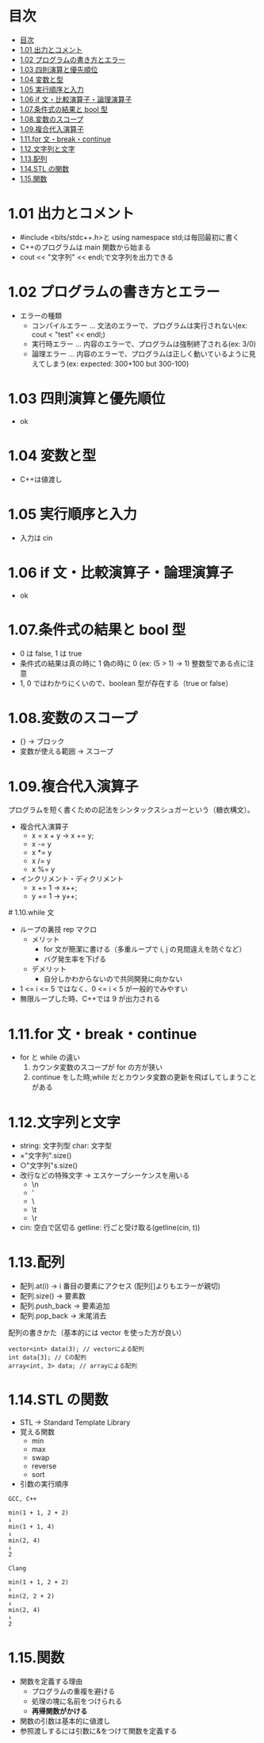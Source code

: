 # 目次

- [目次](#目次)
- [1.01 出力とコメント](#101-出力とコメント)
- [1.02 プログラムの書き方とエラー](#102-プログラムの書き方とエラー)
- [1.03 四則演算と優先順位](#103-四則演算と優先順位)
- [1.04 変数と型](#104-変数と型)
- [1.05 実行順序と入力](#105-実行順序と入力)
- [1.06 if 文・比較演算子・論理演算子](#106-if-文比較演算子論理演算子)
- [1.07.条件式の結果と bool 型](#107条件式の結果と-bool-型)
- [1.08.変数のスコープ](#108変数のスコープ)
- [1.09.複合代入演算子](#109複合代入演算子)
- [1.11.for 文・break・continue](#111for-文breakcontinue)
- [1.12.文字列と文字](#112文字列と文字)
- [1.13.配列](#113配列)
- [1.14.STL の関数](#114stl-の関数)
- [1.15.関数](#115関数)

# 1.01 出力とコメント

- #include <bits/stdc++.h>と using namespace std;は毎回最初に書く
- C++のプログラムは main 関数から始まる
- cout << "文字列" << endl;で文字列を出力できる

# 1.02 プログラムの書き方とエラー

- エラーの種類
  - コンパイルエラー ... 文法のエラーで、プログラムは実行されない(ex: cout < "test" << endl;)
  - 実行時エラー ... 内容のエラーで、プログラムは強制終了される(ex: 3/0)
  - 論理エラー ... 内容のエラーで、プログラムは正しく動いているように見えてしまう(ex: expected: 300+100 but 300-100)

# 1.03 四則演算と優先順位

- ok

# 1.04 変数と型

- C++は値渡し

# 1.05 実行順序と入力

- 入力は cin

# 1.06 if 文・比較演算子・論理演算子

- ok

# 1.07.条件式の結果と bool 型

- 0 は false, 1 は true
- 条件式の結果は真の時に 1 偽の時に 0 (ex: (5 > 1) -> 1) 整数型である点に注意
- 1, 0 ではわかりにくいので、boolean 型が存在する（true or false）

# 1.08.変数のスコープ

- {} -> ブロック
- 変数が使える範囲 -> スコープ

# 1.09.複合代入演算子

プログラムを短く書くための記法をシンタックスシュガーという（糖衣構文）。

- 複合代入演算子
  - x = x + y -> x += y;
  - x -= y
  - x \*= y
  - x /= y
  - x %= y
- インクリメント・ディクリメント
  - x += 1 -> x++;
  - y += 1 -> y++;

# 1.10.while 文

- ループの裏技 rep マクロ
  - メリット
    - for 文が簡潔に書ける（多重ループで i, j の見間違えを防ぐなど）
    - バグ発生率を下げる
  - デメリット
    - 自分しかわからないので共同開発に向かない
- 1 <= i <= 5 ではなく、0 <= i < 5 が一般的でみやすい
- 無限ループした時、C++では 9 が出力される

# 1.11.for 文・break・continue

- for と while の違い
  1. カウンタ変数のスコープが for の方が狭い
  2. continue をした時,while だとカウンタ変数の更新を飛ばしてしまうことがある

# 1.12.文字列と文字

- string: 文字列型 char: 文字型
- ×"文字列".size()
- ○"文字列"s.size()
- 改行などの特殊文字 -> エスケープシーケンスを用いる
  - \n
  - \'
  - \\
  - \t
  - \r
- cin: 空白で区切る getline: 行ごと受け取る(getline(cin, t))

# 1.13.配列

- 配列.at(i) -> i 番目の要素にアクセス (配列[]よりもエラーが親切)
- 配列.size() -> 要素数
- 配列.push_back -> 要素追加
- 配列.pop_back -> 末尾消去

配列の書きかた（基本的には vector を使った方が良い）

```
vector<int> data(3); // vectorによる配列
int data[3]; // Cの配列
array<int, 3> data; // arrayによる配列
```

# 1.14.STL の関数

- STL -> Standard Template Library
- 覚える関数
  - min
  - max
  - swap
  - reverse
  - sort
- 引数の実行順序

```
GCC, C++

min(1 + 1, 2 + 2)
↓
min(1 + 1, 4)
↓
min(2, 4)
↓
2

```

```
Clang

min(1 + 1, 2 + 2)
↓
min(2, 2 + 2)
↓
min(2, 4)
↓
2

```

# 1.15.関数

- 関数を定義する理由
  - プログラムの重複を避ける
  - 処理の塊に名前をつけられる
  - **再帰関数がかける**
- 関数の引数は基本的に値渡し
- 参照渡しするには引数に&をつけて関数を定義する
